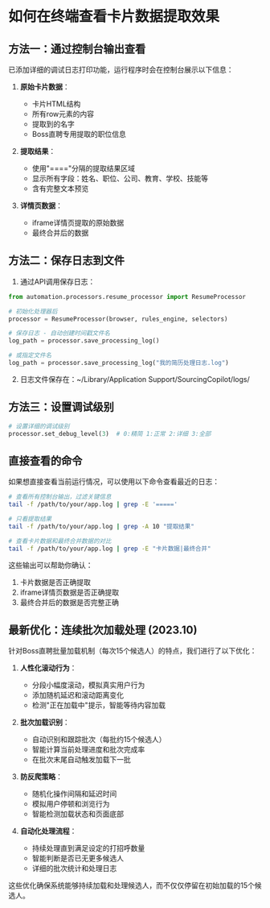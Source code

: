 # 如何在终端查看卡片数据提取效果

## 方法一：通过控制台输出查看

已添加详细的调试日志打印功能，运行程序时会在控制台展示以下信息：

1. **原始卡片数据**：
   - 卡片HTML结构
   - 所有row元素的内容
   - 提取到的名字
   - Boss直聘专用提取的职位信息

2. **提取结果**：
   - 使用"===="分隔的提取结果区域
   - 显示所有字段：姓名、职位、公司、教育、学校、技能等
   - 含有完整文本预览

3. **详情页数据**：
   - iframe详情页提取的原始数据
   - 最终合并后的数据

## 方法二：保存日志到文件

1. 通过API调用保存日志：
```python
from automation.processors.resume_processor import ResumeProcessor

# 初始化处理器后
processor = ResumeProcessor(browser, rules_engine, selectors)

# 保存日志 - 自动创建时间戳文件名
log_path = processor.save_processing_log()

# 或指定文件名
log_path = processor.save_processing_log("我的简历处理日志.log")
```

2. 日志文件保存在：~/Library/Application Support/SourcingCopilot/logs/

## 方法三：设置调试级别

```python
# 设置详细的调试级别
processor.set_debug_level(3)  # 0:精简 1:正常 2:详细 3:全部
```

## 直接查看的命令

如果想直接查看当前运行情况，可以使用以下命令查看最近的日志：

```bash
# 查看所有控制台输出，过滤关键信息
tail -f /path/to/your/app.log | grep -E '====='

# 只看提取结果
tail -f /path/to/your/app.log | grep -A 10 "提取结果"

# 查看卡片数据和最终合并数据的对比
tail -f /path/to/your/app.log | grep -E "卡片数据|最终合并"
```

这些输出可以帮助你确认：
1. 卡片数据是否正确提取
2. iframe详情页数据是否正确提取
3. 最终合并后的数据是否完整正确 

## 最新优化：连续批次加载处理 (2023.10)

针对Boss直聘批量加载机制（每次15个候选人）的特点，我们进行了以下优化：

1. **人性化滚动行为**：
   - 分段小幅度滚动，模拟真实用户行为
   - 添加随机延迟和滚动距离变化
   - 检测"正在加载中"提示，智能等待内容加载

2. **批次加载识别**：
   - 自动识别和跟踪批次（每批约15个候选人）
   - 智能计算当前处理进度和批次完成率
   - 在批次末尾自动触发加载下一批

3. **防反爬策略**：
   - 随机化操作间隔和延迟时间
   - 模拟用户停顿和浏览行为
   - 智能检测加载状态和页面底部

4. **自动化处理流程**：
   - 持续处理直到满足设定的打招呼数量
   - 智能判断是否已无更多候选人
   - 详细的批次统计和处理日志

这些优化确保系统能够持续加载和处理候选人，而不仅仅停留在初始加载的15个候选人。 